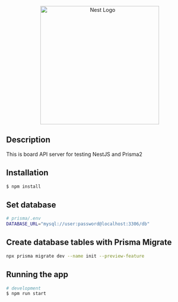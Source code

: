 <p align="center">
  <a href="http://nestjs.com/" target="blank"><img src="https://nestjs.com/img/logo_text.svg" width="320" alt="Nest Logo" /></a>
</p>

## Description
This is board API server for testing NestJS and Prisma2

## Installation

```bash
$ npm install
```

## Set database
```bash
# prisma/.env
DATABASE_URL="mysql://user:password@localhost:3306/db"
```

## Create database tables with Prisma Migrate
```bash
npx prisma migrate dev --name init --preview-feature
```

## Running the app
```bash
# development
$ npm run start
```
